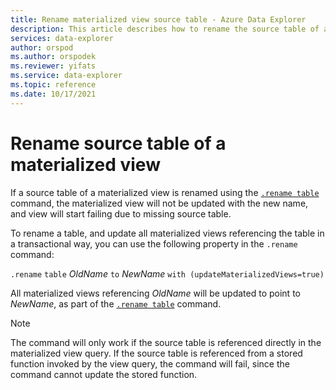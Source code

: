 ```yaml
---
title: Rename materialized view source table - Azure Data Explorer
description: This article describes how to rename the source table of a materialized view.
services: data-explorer
author: orspod
ms.author: orspodek
ms.reviewer: yifats
ms.service: data-explorer
ms.topic: reference
ms.date: 10/17/2021
---
```


# Rename source table of a materialized view

If a source table of a materialized view is renamed using the [`.rename table`](../rename-table-command.md) command, the materialized view will not be updated with the new name, and view will start failing due to missing source table.

To rename a table, and update all materialized views referencing the table in a transactional way, you can use the following property in the `.rename` command:

`.rename` `table` *OldName* `to` *NewName* `with (updateMaterializedViews=true)`

All materialized views referencing *OldName* will be updated to point to *NewName*, as part of the  [`.rename table`](../rename-table-command.md) command.

> [!NOTE]
> The command will only work if the source table is referenced directly in the materialized view query. If the source table is referenced from a stored function invoked by the view query, the command will fail, since the command cannot update the stored function.
